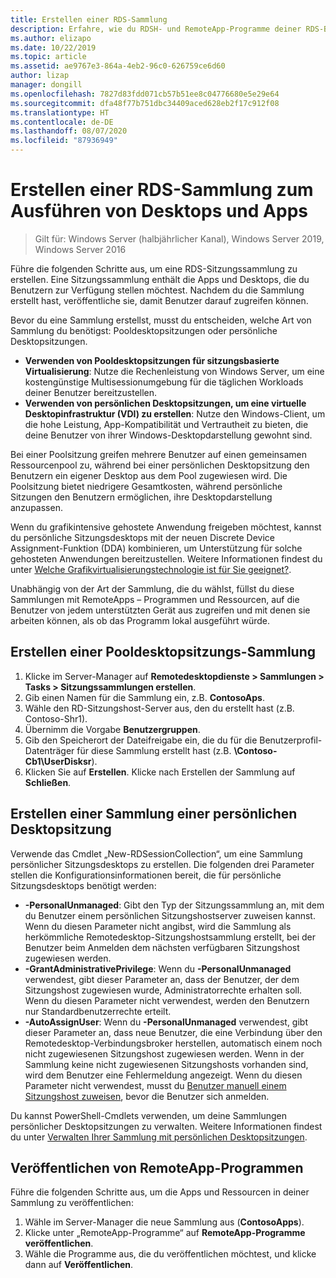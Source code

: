```yaml
---
title: Erstellen einer RDS-Sammlung
description: Erfahre, wie du RDSH- und RemoteApp-Programme deiner RDS-Bereitstellung hinzufügst.
ms.author: elizapo
ms.date: 10/22/2019
ms.topic: article
ms.assetid: ae9767e3-864a-4eb2-96c0-626759ce6d60
author: lizap
manager: dongill
ms.openlocfilehash: 7827d83fdd071cb57b51ee8c04776680e5e29e64
ms.sourcegitcommit: dfa48f77b751dbc34409aced628eb2f17c912f08
ms.translationtype: HT
ms.contentlocale: de-DE
ms.lasthandoff: 08/07/2020
ms.locfileid: "87936949"
---
```

# <a name="create-a-remote-desktop-services-collection-for-desktops-and-apps-to-run"></a>Erstellen einer RDS-Sammlung zum Ausführen von Desktops und Apps

>Gilt für: Windows Server (halbjährlicher Kanal), Windows Server 2019, Windows Server 2016

Führe die folgenden Schritte aus, um eine RDS-Sitzungssammlung zu erstellen. Eine Sitzungssammlung enthält die Apps und Desktops, die du Benutzern zur Verfügung stellen möchtest. Nachdem du die Sammlung erstellt hast, veröffentliche sie, damit Benutzer darauf zugreifen können.

Bevor du eine Sammlung erstellst, musst du entscheiden, welche Art von Sammlung du benötigst: Pooldesktopsitzungen oder persönliche Desktopsitzungen.

- **Verwenden von Pooldesktopsitzungen für sitzungsbasierte Virtualisierung**: Nutze die Rechenleistung von Windows Server, um eine kostengünstige Multisessionumgebung für die täglichen Workloads deiner Benutzer bereitzustellen.
- **Verwenden von persönlichen Desktopsitzungen, um eine virtuelle Desktopinfrastruktur (VDI) zu erstellen**: Nutze den Windows-Client, um die hohe Leistung, App-Kompatibilität und Vertrautheit zu bieten, die deine Benutzer von ihrer Windows-Desktopdarstellung gewohnt sind.

Bei einer Poolsitzung greifen mehrere Benutzer auf einen gemeinsamen Ressourcenpool zu, während bei einer persönlichen Desktopsitzung den Benutzern ein eigener Desktop aus dem Pool zugewiesen wird. Die Poolsitzung bietet niedrigere Gesamtkosten, während persönliche Sitzungen den Benutzern ermöglichen, ihre Desktopdarstellung anzupassen.

Wenn du grafikintensive gehostete Anwendung freigeben möchtest, kannst du persönliche Sitzungsdesktops mit der neuen Discrete Device Assignment-Funktion (DDA) kombinieren, um Unterstützung für solche gehosteten Anwendungen bereitzustellen. Weitere Informationen findest du unter [Welche Grafikvirtualisierungstechnologie ist für Sie geeignet?](rds-graphics-virtualization.md).


Unabhängig von der Art der Sammlung, die du wählst, füllst du diese Sammlungen mit RemoteApps – Programmen und Ressourcen, auf die Benutzer von jedem unterstützten Gerät aus zugreifen und mit denen sie arbeiten können, als ob das Programm lokal ausgeführt würde.

## <a name="create-a-pooled-desktop-session-collection"></a>Erstellen einer Pooldesktopsitzungs-Sammlung

1.  Klicke im Server-Manager auf **Remotedesktopdienste > Sammlungen > Tasks > Sitzungssammlungen erstellen**.
2.  Gib einen Namen für die Sammlung ein, z.B. **ContosoAps**.
3.  Wähle den RD-Sitzungshost-Server aus, den du erstellt hast (z.B. Contoso-Shr1).
4.  Übernimm die Vorgabe **Benutzergruppen**.
5.  Gib den Speicherort der Dateifreigabe ein, die du für die Benutzerprofil-Datenträger für diese Sammlung erstellt hast (z.B. **\Contoso-Cb1\UserDisksr**).
6.  Klicken Sie auf **Erstellen**. Klicke nach Erstellen der Sammlung auf **Schließen**.


## <a name="create-a-personal-desktop-session-collection"></a>Erstellen einer Sammlung einer persönlichen Desktopsitzung

Verwende das Cmdlet „New-RDSessionCollection“, um eine Sammlung persönlicher Sitzungsdesktops zu erstellen. Die folgenden drei Parameter stellen die Konfigurationsinformationen bereit, die für persönliche Sitzungsdesktops benötigt werden:

- **-PersonalUnmanaged**: Gibt den Typ der Sitzungssammlung an, mit dem du Benutzer einem persönlichen Sitzungshostserver zuweisen kannst. Wenn du diesen Parameter nicht angibst, wird die Sammlung als herkömmliche Remotedesktop-Sitzungshostsammlung erstellt, bei der Benutzer beim Anmelden dem nächsten verfügbaren Sitzungshost zugewiesen werden.
- **-GrantAdministrativePrivilege**: Wenn du **-PersonalUnmanaged** verwendest, gibt dieser Parameter an, dass der Benutzer, der dem Sitzungshost zugewiesen wurde, Administratorrechte erhalten soll. Wenn du diesen Parameter nicht verwendest, werden den Benutzern nur Standardbenutzerrechte erteilt.
- **-AutoAssignUser**: Wenn du **-PersonalUnmanaged** verwendest, gibt dieser Parameter an, dass neue Benutzer, die eine Verbindung über den Remotedesktop-Verbindungsbroker herstellen, automatisch einem noch nicht zugewiesenen Sitzungshost zugewiesen werden. Wenn in der Sammlung keine nicht zugewiesenen Sitzungshosts vorhanden sind, wird dem Benutzer eine Fehlermeldung angezeigt. Wenn du diesen Parameter nicht verwendest, musst du [Benutzer manuell einem Sitzungshost zuweisen](rds-manage-personal-collection.md#manually-assign-a-user-to-a-personal-session-host), bevor die Benutzer sich anmelden.

Du kannst PowerShell-Cmdlets verwenden, um deine Sammlungen persönlicher Desktopsitzungen zu verwalten. Weitere Informationen findest du unter [Verwalten Ihrer Sammlung mit persönlichen Desktopsitzungen](rds-manage-personal-collection.md).

## <a name="publish-remoteapp-programs"></a>Veröffentlichen von RemoteApp-Programmen
Führe die folgenden Schritte aus, um die Apps und Ressourcen in deiner Sammlung zu veröffentlichen:

1.  Wähle im Server-Manager die neue Sammlung aus (**ContosoApps**).
2.  Klicke unter „RemoteApp-Programme“ auf **RemoteApp-Programme veröffentlichen**.
3. Wähle die Programme aus, die du veröffentlichen möchtest, und klicke dann auf **Veröffentlichen**.
